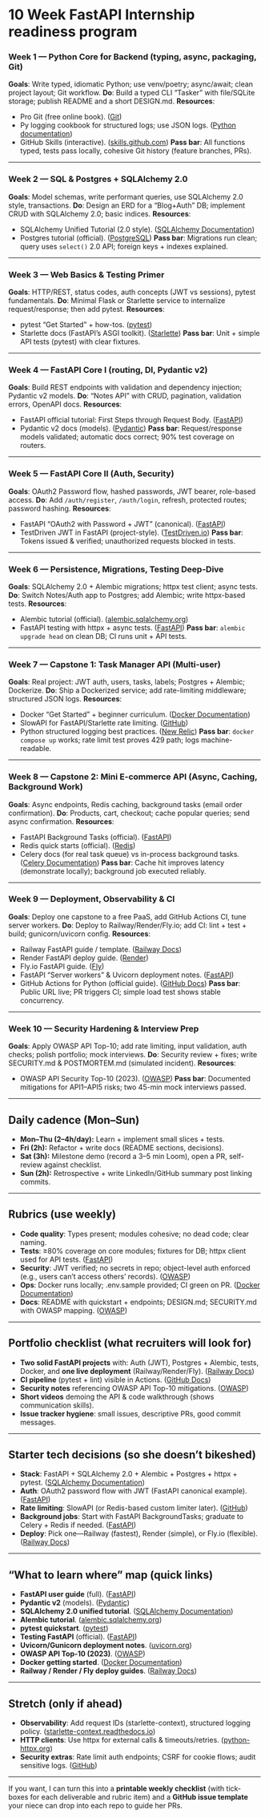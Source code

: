 # 10 Week FastAPI Internship readiness program

### Week 1 — Python Core for Backend (typing, async, packaging, Git)

**Goals**: Write typed, idiomatic Python; use venv/poetry; async/await; clean project layout; Git workflow.
**Do**: Build a typed CLI “Tasker” with file/SQLite storage; publish README and a short DESIGN.md.
**Resources**:

* Pro Git (free online book). ([Git][1])
* Py logging cookbook for structured logs; use JSON logs. ([Python documentation][2])
* GitHub Skills (interactive). ([skills.github.com][3])
  **Pass bar**: All functions typed, tests pass locally, cohesive Git history (feature branches, PRs).

---

### Week 2 — SQL & Postgres + SQLAlchemy 2.0

**Goals**: Model schemas, write performant queries, use SQLAlchemy 2.0 style, transactions.
**Do**: Design an ERD for a “Blog+Auth” DB; implement CRUD with SQLAlchemy 2.0; basic indices.
**Resources**:

* SQLAlchemy Unified Tutorial (2.0 style). ([SQLAlchemy Documentation][4])
* Postgres tutorial (official). ([PostgreSQL][5])
  **Pass bar**: Migrations run clean; query uses `select()` 2.0 API; foreign keys + indexes explained.

---

### Week 3 — Web Basics & Testing Primer

**Goals**: HTTP/REST, status codes, auth concepts (JWT vs sessions), pytest fundamentals.
**Do**: Minimal Flask or Starlette service to internalize request/response; then add pytest.
**Resources**:

* pytest “Get Started” + how-tos. ([pytest][6])
* Starlette docs (FastAPI’s ASGI toolkit). ([Starlette][7])
  **Pass bar**: Unit + simple API tests (pytest) with clear fixtures.

---

### Week 4 — FastAPI Core I (routing, DI, Pydantic v2)

**Goals**: Build REST endpoints with validation and dependency injection; Pydantic v2 models.
**Do**: “Notes API” with CRUD, pagination, validation errors, OpenAPI docs.
**Resources**:

* FastAPI official tutorial: First Steps through Request Body. ([FastAPI][8])
* Pydantic v2 docs (models). ([Pydantic][9])
  **Pass bar**: Request/response models validated; automatic docs correct; 90% test coverage on routers.

---

### Week 5 — FastAPI Core II (Auth, Security)

**Goals**: OAuth2 Password flow, hashed passwords, JWT bearer, role-based access.
**Do**: Add `/auth/register`, `/auth/login`, refresh, protected routes; password hashing.
**Resources**:

* FastAPI “OAuth2 with Password + JWT” (canonical). ([FastAPI][10])
* TestDriven JWT in FastAPI (project-style). ([TestDriven.io][11])
  **Pass bar**: Tokens issued & verified; unauthorized requests blocked in tests.

---

### Week 6 — Persistence, Migrations, Testing Deep-Dive

**Goals**: SQLAlchemy 2.0 + Alembic migrations; httpx test client; async tests.
**Do**: Switch Notes/Auth app to Postgres; add Alembic; write httpx-based tests.
**Resources**:

* Alembic tutorial (official). ([alembic.sqlalchemy.org][12])
* FastAPI testing with httpx + async tests. ([FastAPI][13])
  **Pass bar**: `alembic upgrade head` on clean DB; CI runs unit + API tests.

---

### Week 7 — Capstone 1: Task Manager API (Multi-user)

**Goals**: Real project: JWT auth, users, tasks, labels; Postgres + Alembic; Dockerize.
**Do**: Ship a Dockerized service; add rate-limiting middleware; structured JSON logs.
**Resources**:

* Docker “Get Started” + beginner curriculum. ([Docker Documentation][14])
* SlowAPI for FastAPI/Starlette rate limiting. ([GitHub][15])
* Python structured logging best practices. ([New Relic][16])
  **Pass bar**: `docker compose up` works; rate limit test proves 429 path; logs machine-readable.

---

### Week 8 — Capstone 2: Mini E-commerce API (Async, Caching, Background Work)

**Goals**: Async endpoints, Redis caching, background tasks (email order confirmation).
**Do**: Products, cart, checkout; cache popular queries; send async confirmation.
**Resources**:

* FastAPI Background Tasks (official). ([FastAPI][17])
* Redis quick starts (official). ([Redis][18])
* Celery docs (for real task queue) vs in-process background tasks. ([Celery Documentation][19])
  **Pass bar**: Cache hit improves latency (demonstrate locally); background job executed reliably.

---

### Week 9 — Deployment, Observability & CI

**Goals**: Deploy one capstone to a free PaaS, add GitHub Actions CI, tune server workers.
**Do**: Deploy to Railway/Render/Fly.io; add CI: lint + test + build; gunicorn/uvicorn config.
**Resources**:

* Railway FastAPI guide / template. ([Railway Docs][20])
* Render FastAPI deploy guide. ([Render][21])
* Fly.io FastAPI guide. ([Fly][22])
* FastAPI “Server workers” & Uvicorn deployment notes. ([FastAPI][23])
* GitHub Actions for Python (official guide). ([GitHub Docs][24])
  **Pass bar**: Public URL live; PR triggers CI; simple load test shows stable concurrency.

---

### Week 10 — Security Hardening & Interview Prep

**Goals**: Apply OWASP API Top-10; add rate limiting, input validation, auth checks; polish portfolio; mock interviews.
**Do**: Security review + fixes; write SECURITY.md & POSTMORTEM.md (simulated incident).
**Resources**:

* OWASP API Security Top-10 (2023). ([OWASP][25])
  **Pass bar**: Documented mitigations for API1–API5 risks; two 45-min mock interviews passed.

---

## Daily cadence (Mon–Sun)

* **Mon–Thu (2–4h/day):** Learn + implement small slices + tests.
* **Fri (2h):** Refactor + write docs (README sections, decisions).
* **Sat (3h):** Milestone demo (record a 3–5 min Loom), open a PR, self-review against checklist.
* **Sun (2h):** Retrospective + write LinkedIn/GitHub summary post linking commits.

---

## Rubrics (use weekly)

* **Code quality**: Types present; modules cohesive; no dead code; clear naming.
* **Tests**: ≥80% coverage on core modules; fixtures for DB; httpx client used for API tests. ([FastAPI][13])
* **Security**: JWT verified; no secrets in repo; object-level auth enforced (e.g., users can’t access others’ records). ([OWASP][25])
* **Ops**: Docker runs locally; .env.sample provided; CI green on PR. ([Docker Documentation][14])
* **Docs**: README with quickstart + endpoints; DESIGN.md; SECURITY.md with OWASP mapping. ([OWASP][26])

---

## Portfolio checklist (what recruiters will look for)

* **Two solid FastAPI projects** with: Auth (JWT), Postgres + Alembic, tests, Docker, and **one live deployment** (Railway/Render/Fly). ([Railway Docs][20])
* **CI pipeline** (pytest + lint) visible in Actions. ([GitHub Docs][24])
* **Security notes** referencing OWASP API Top-10 mitigations. ([OWASP][25])
* **Short videos** demoing the API & code walkthrough (shows communication skills).
* **Issue tracker hygiene**: small issues, descriptive PRs, good commit messages.

---

## Starter tech decisions (so she doesn’t bikeshed)

* **Stack**: FastAPI + SQLAlchemy 2.0 + Alembic + Postgres + httpx + pytest. ([SQLAlchemy Documentation][4])
* **Auth**: OAuth2 password flow with JWT (FastAPI canonical example). ([FastAPI][10])
* **Rate limiting**: SlowAPI (or Redis-based custom limiter later). ([GitHub][15])
* **Background jobs**: Start with FastAPI BackgroundTasks; graduate to Celery + Redis if needed. ([FastAPI][17])
* **Deploy**: Pick one—Railway (fastest), Render (simple), or Fly.io (flexible). ([Railway Docs][20])

---

## “What to learn where” map (quick links)

* **FastAPI user guide** (full). ([FastAPI][8])
* **Pydantic v2** (models). ([Pydantic][27])
* **SQLAlchemy 2.0 unified tutorial**. ([SQLAlchemy Documentation][4])
* **Alembic tutorial**. ([alembic.sqlalchemy.org][12])
* **pytest quickstart**. ([pytest][6])
* **Testing FastAPI** (official). ([FastAPI][13])
* **Uvicorn/Gunicorn deployment notes**. ([uvicorn.org][28])
* **OWASP API Top-10 (2023)**. ([OWASP][26])
* **Docker getting started**. ([Docker Documentation][14])
* **Railway / Render / Fly deploy guides**. ([Railway Docs][20])

---

## Stretch (only if ahead)

* **Observability**: Add request IDs (starlette-context), structured logging policy. ([starlette-context.readthedocs.io][29])
* **HTTP clients**: Use httpx for external calls & timeouts/retries. ([python-httpx.org][30])
* **Security extras**: Rate limit auth endpoints; CSRF for cookie flows; audit sensitive logs. ([GitHub][15])

---

If you want, I can turn this into a **printable weekly checklist** (with tick-boxes for each deliverable and rubric item) and a **GitHub issue template** your niece can drop into each repo to guide her PRs.

[1]: https://git-scm.com/book/en/v2?utm_source=chatgpt.com "Pro Git book"
[2]: https://docs.python.org/3/howto/logging-cookbook.html?utm_source=chatgpt.com "Logging Cookbook — Python 3.13.7 documentation"
[3]: https://skills.github.com/?utm_source=chatgpt.com "GitHub Skills"
[4]: https://docs.sqlalchemy.org/tutorial/index.html?utm_source=chatgpt.com "SQLAlchemy Unified Tutorial"
[5]: https://www.postgresql.org/docs/current/tutorial.html?utm_source=chatgpt.com "Documentation: 17: Part I. Tutorial"
[6]: https://docs.pytest.org/en/stable/getting-started.html?utm_source=chatgpt.com "Get Started"
[7]: https://www.starlette.io/?utm_source=chatgpt.com "Starlette"
[8]: https://fastapi.tiangolo.com/tutorial/?utm_source=chatgpt.com "Tutorial - User Guide"
[9]: https://docs.pydantic.dev/latest/?utm_source=chatgpt.com "Welcome to Pydantic - Pydantic"
[10]: https://fastapi.tiangolo.com/tutorial/security/oauth2-jwt/?utm_source=chatgpt.com "OAuth2 with Password (and hashing), Bearer with JWT tokens"
[11]: https://testdriven.io/blog/fastapi-jwt-auth/?utm_source=chatgpt.com "Securing FastAPI with JWT Token-based Authentication | TestDriven.io"
[12]: https://alembic.sqlalchemy.org/en/latest/tutorial.html?utm_source=chatgpt.com "Tutorial — Alembic 1.16.5 documentation - SQLAlchemy"
[13]: https://fastapi.tiangolo.com/tutorial/testing/?utm_source=chatgpt.com "Testing"
[14]: https://docs.docker.com/get-started/?utm_source=chatgpt.com "Get started"
[15]: https://github.com/laurentS/slowapi?utm_source=chatgpt.com "laurentS/slowapi: A rate limiter for Starlette and FastAPI"
[16]: https://newrelic.com/blog/how-to-relic/python-structured-logging?utm_source=chatgpt.com "Guide to structured logging in Python"
[17]: https://fastapi.tiangolo.com/tutorial/background-tasks/?utm_source=chatgpt.com "Background Tasks"
[18]: https://redis.io/docs/latest/develop/get-started/?utm_source=chatgpt.com "Quick starts | Docs"
[19]: https://docs.celeryq.dev/?utm_source=chatgpt.com "Celery - Distributed Task Queue — Celery 5.5.3 documentation"
[20]: https://docs.railway.com/guides/fastapi?utm_source=chatgpt.com "Deploy a FastAPI App"
[21]: https://render.com/docs/deploy-fastapi?utm_source=chatgpt.com "Deploy a FastAPI App"
[22]: https://fly.io/docs/python/frameworks/fastapi/?utm_source=chatgpt.com "Run a FastAPI app · Fly Docs"
[23]: https://fastapi.tiangolo.com/deployment/server-workers/?utm_source=chatgpt.com "Server Workers - Uvicorn with Workers"
[24]: https://docs.github.com/actions/guides/building-and-testing-python?utm_source=chatgpt.com "Building and testing Python"
[25]: https://owasp.org/API-Security/editions/2023/en/0x11-t10/?utm_source=chatgpt.com "OWASP Top 10 API Security Risks – 2023"
[26]: https://owasp.org/API-Security/editions/2023/en/0x00-header/?utm_source=chatgpt.com "OWASP API Security Top 10 2023 edition"
[27]: https://docs.pydantic.dev/latest/concepts/models/?utm_source=chatgpt.com "Models"
[28]: https://www.uvicorn.org/deployment/?utm_source=chatgpt.com "Deployment"
[29]: https://starlette-context.readthedocs.io/?utm_source=chatgpt.com "starlette-context — starlette-context 0.4.0 documentation"
[30]: https://www.python-httpx.org/?utm_source=chatgpt.com "HTTPX"
